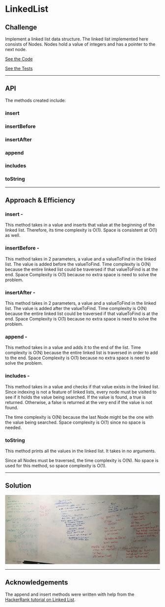 # LinkedList

## Challenge

Implement a linked list data structure.  The linked list implemented here consists of Nodes.  Nodes hold a value of integers and has a pointer to the next node.

[See the Code](src/main/java/linkedList/LinkedList.java)

[See the Tests](src/test/java/linkedList/LinkedListTest.java)

---

## API

The methods created include:
### insert
### insertBefore
### insertAfter
### append
### includes
### toString

---

## Approach & Efficiency

### insert - 

This method takes in a value and inserts that value at the beginning of the linked list.  Therefore, its time complexity is O(1).  Space is consistent at O(1) as well.

### insertBefore -

This method takes in 2 parameters, a value and a valueToFind in the linked list.  The value is added before the valueToFind.  Time complexity is O(N) because the entire linked list could be traversed if that valueToFind is at the end.  Space Complexity is O(1) because no extra space is need to solve the problem.

### insertAfter - 

This method takes in 2 parameters, a value and a valueToFind in the linked list.  The value is added after the valueToFind.  Time complexity is O(N) because the entire linked list could be traversed if that valueToFind is at the end.  Space Complexity is O(1) because no extra space is need to solve the problem.

### append - 

This method takes in a value and adds it to the end of the list.  Time complexity is O(N) because the entire linked list is traversed in order to add to the end.  Space Complexity is O(1) because no extra space is need to solve the problem.

### includes - 

This method takes in a value and checks if that value exists in the linked list.  Since indexing is not a feature of linked lists, every node must be visited to see if it holds the value being searched.  If the value is found, a true is returned.  Otherwise, a false is returned at the very end if the value is not found.

The time complexity is O(N) because the last Node might be the one with the value being searched.  Space complexity is O(1) since no space is needed.


### toString

This method prints all the values in the linked list.  It takes in no arguments.

Since all Nodes must be traversed, the time complexity is O(N).  No space is used for this method, so space complexity is O(1).

---

## Solution
![Linked Lists Insert Methods](/assets/LLMethods.png)

---

## Acknowledgements

The append and insert methods were written with help from the [HackerRank tutorial on Linked List](https://www.youtube.com/watch?v=njTh_OwMljA&t=338s).

